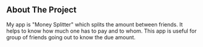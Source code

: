 ## About The Project

My app is "Money Splitter" which splits the amount between friends. It helps to know how much one has to pay and to whom. This app is useful for group of friends going out to know the due amount.
